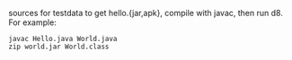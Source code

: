 sources for testdata to get hello.{jar,apk}, compile with javac, then run d8.
For example:
```
javac Hello.java World.java
zip world.jar World.class
```
